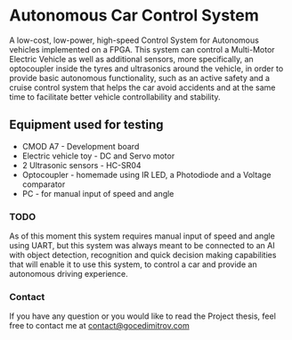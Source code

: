 # Autonomous Car Control System

A low-cost, low-power, high-speed Control System for Autonomous vehicles implemented on a FPGA. 
This system can control a Multi-Motor Electric Vehicle as well as additional sensors, more specifically, an optocoupler inside the tyres and ultrasonics around the vehicle, in order to provide basic autonomous functionality, such as an active safety and a cruise control system that helps the car avoid accidents and at the same time to facilitate better vehicle controllability and stability.

## Equipment used for testing

*  CMOD A7 - Development board
*  Electric vehicle toy - DC and Servo motor
*  2 Ultrasonic sensors - HC-SR04
*  Optocoupler - homemade using IR LED, a Photodiode and a Voltage comparator
*  PC - for manual input of speed and angle

### TODO

As of this moment this system requires manual input of speed and angle using UART, but this system was always meant to be connected to an AI with object detection, recognition and quick decision making capabilities that will enable it to use this system, to control a car and provide an autonomous driving experience.

### Contact

If you have any question or you would like to read the Project thesis, feel free to contact me at contact@gocedimitrov.com
